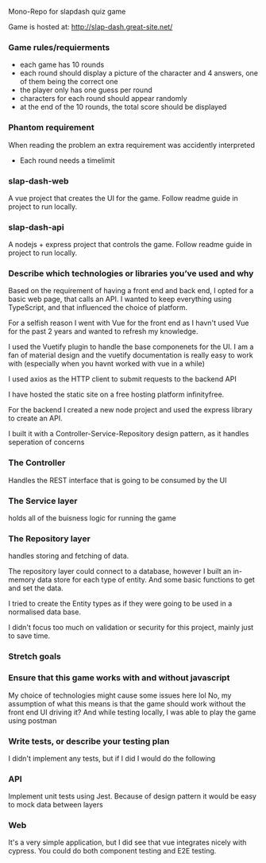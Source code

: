 Mono-Repo for slapdash quiz game

Game is hosted at: http://slap-dash.great-site.net/

### Game rules/requierments
* each game has 10 rounds
* each round should display a picture of the character and 4 answers, one of them being the correct one
* the player only has one guess per round
* characters for each round should appear randomly
* at the end of the 10 rounds, the total score should be displayed

### Phantom requirement
When reading the problem an extra requirement was accidently interpreted
* Each round needs a timelimit

### slap-dash-web
A vue project that creates the UI for the game.
    Follow readme guide in project to run locally.

### slap-dash-api
A nodejs + express project that controls the game.
    Follow readme guide in project to run locally.

### Describe which technologies or libraries you’ve used and why

Based on the requirement of having a front end and back end, I opted for a basic web page, that calls an API. I wanted to keep everything using TypeScript, and that influenced the choice of platform.

For a selfish reason I went with Vue for the front end as I havn't used Vue for the past 2 years and wanted to refresh my knowledge.

I used the Vuetify plugin to handle the base componenets for the UI. I am a fan of material design and the vuetify documentation is really easy to work with (especially when you havnt worked with vue in a while)

I used axios as the HTTP client to submit requests to the backend API

I have hosted the static site on a free hosting platform infinityfree.

For the backend I created a new node project and used the express library to create an API.

I built it with a Controller-Service-Repository design pattern, as it handles seperation of concerns

### The Controller
 Handles the REST interface that is going to be consumed by the UI

### The Service layer 
holds all of the buisness logic for running the game

### The Repository layer
 handles storing and fetching of data.

The repository layer could connect to a database, however I built an in-memory data store for each type of entity. And some basic functions to get and set the data.

I tried to create the Entity types as if they were going to be used in a normalised data base.

I didn't focus too much on validation or security for this project, mainly just to save time.

### Stretch goals

### Ensure that this game works with and without javascript
My choice of technologies might cause some issues here lol
No, my assumption of what this means is that the game should work without the front end UI driving it?
And while testing locally, I was able to play the game using postman

### Write tests, or describe your testing plan
I didn't implement any tests, but if I did I would do the following
### API 
Implement unit tests using Jest.
Because of design pattern it would be easy to mock data between layers
### Web
It's a very simple application, but I did see that vue integrates nicely with cypress.
You could do both component testing and E2E testing.




